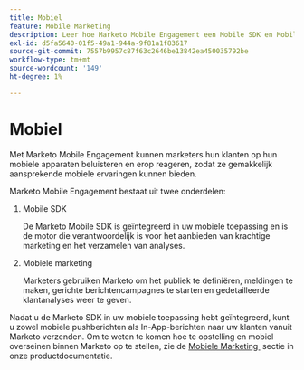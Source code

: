 ```yaml
---
title: Mobiel
feature: Mobile Marketing
description: Leer hoe Marketo Mobile Engagement een Mobile SDK en Mobile Marketing gebruikt om push- en in-app berichten, doelgroepen en analytische gegevens te verzenden.
exl-id: d5fa5640-01f5-49a1-944a-9f81a1f83617
source-git-commit: 7557b9957c87f63c2646be13842ea450035792be
workflow-type: tm+mt
source-wordcount: '149'
ht-degree: 1%

---
```


# Mobiel

Met Marketo Mobile Engagement kunnen marketers hun klanten op hun mobiele apparaten beluisteren en erop reageren, zodat ze gemakkelijk aansprekende mobiele ervaringen kunnen bieden.

Marketo Mobile Engagement bestaat uit twee onderdelen:

1. Mobile SDK

   De Marketo Mobile SDK is geïntegreerd in uw mobiele toepassing en is de motor die verantwoordelijk is voor het aanbieden van krachtige marketing en het verzamelen van analyses.

1. Mobiele marketing

   Marketers gebruiken Marketo om het publiek te definiëren, meldingen te maken, gerichte berichtencampagnes te starten en gedetailleerde klantanalyses weer te geven.

Nadat u de Marketo SDK in uw mobiele toepassing hebt geïntegreerd, kunt u zowel mobiele pushberichten als In-App-berichten naar uw klanten vanuit Marketo verzenden. Om te weten te komen hoe te opstelling en mobiel overseinen binnen Marketo op te stellen, zie de [&#x200B; Mobiele Marketing &#x200B;](https://experienceleague.adobe.com/nl/docs/marketo/using/product-docs/mobile-marketing/admin/add-a-mobile-app) sectie in onze productdocumentatie.
